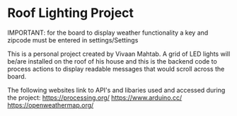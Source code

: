 # Roof Lighting Project

IMPORTANT: for the board to display weather functionality a key and zipcode must be entered in settings/Settings

This is a personal project created by Vivaan Mahtab. A grid of LED lights will be/are installed on the roof of his house and this is the backend code to process actions to display readable messages that would scroll across the board.

The following websites link to API's and libaries used and accessed during the project:
https://processing.org/
https://www.arduino.cc/
https://openweathermap.org/

